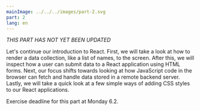 ```yaml
---
mainImage: ../../../images/part-2.svg
part: 2
lang: en
---
```


<div class="intro">

_THIS PART HAS NOT YET BEEN UPDATED_

Let's continue our introduction to React. First, we will take a look at how to render a data collection, like a list of names, to the screen. After this, we will inspect how a user can submit data to a React application using HTML forms. Next, our focus shifts towards looking at how JavaScript code in the browser can fetch and handle data stored in a remote backend server. Lastly, we will take a quick look at a few simple ways of adding CSS styles to our React applications.

Exercise deadline for this part at Monday 6.2.

</div>
